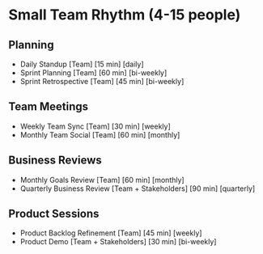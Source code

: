 
# Small Team Rhythm (4-15 people)

## Planning
- Daily Standup [Team] [15 min] [daily]
- Sprint Planning [Team] [60 min] [bi-weekly]
- Sprint Retrospective [Team] [45 min] [bi-weekly]

## Team Meetings
- Weekly Team Sync [Team] [30 min] [weekly]
- Monthly Team Social [Team] [60 min] [monthly]

## Business Reviews
- Monthly Goals Review [Team] [60 min] [monthly]
- Quarterly Business Review [Team + Stakeholders] [90 min] [quarterly]

## Product Sessions
- Product Backlog Refinement [Team] [45 min] [weekly]
- Product Demo [Team + Stakeholders] [30 min] [bi-weekly]

